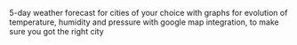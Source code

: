 5-day weather forecast for cities of your choice
with graphs for evolution of temperature, humidity and pressure
with google map integration, to make sure you got the right city
